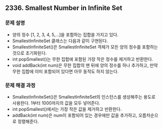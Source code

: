 ## 2336. Smallest Number in Infinite Set
### 문제 설명
- 양의 정수 [1, 2, 3, 4, 5,...]을 포함하는 집합을 가지고 있다.
- SmallestInfiniteSet 클래스는 다음과 같이 구현된다.
- SmallestInfiniteSet()은 SmallestInfiniteSet 객체가 모든 양의 정수를 포함하는 것으로 초기화된다.
- int popSmallest()는 무한 집합에 포함된 가장 작은 정수를 제거하고 반환한다.
- void addBack(int num)은 무한 집합의 맨 뒤에 양의 정수를 하나 추가하고, 만약 무한 집합에 이미 포함되어 있다면 아무 동작도 하지 않는다.
​
### 문제 해결 과정
- SmallestInfiniteSet()은 SmallestInfiniteSet의 인스턴스를 생성해주는 용도로 사용한다. 1부터 1000까지의 값을 모두 넣어준다.
- int popSmallest()에서는 가장 작은 값을 제거하고 반환한다.
- addBack(int num)은 num이 포함되어 있는 경우에만 값을 추가하고, 오름차순으로 정렬해준다.
